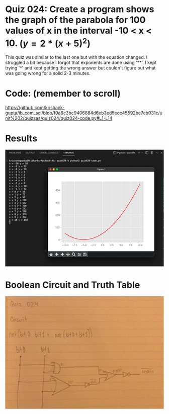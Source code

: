 # Quiz 024: Create a program shows the graph of the parabola for 100 values of x in the interval -10 < x < 10. $(y = 2 * {(x + 5)}^2 )$

This quiz was similar to the last one but with the equation changed. I struggled a bit because I forgot that exponents are done using '**'. I kept trying '^' and kept getting the wrong answer but couldn't figure out what was going wrong for a solid 2-3 minutes.

# Code: (remember to scroll)

https://github.com/krishank-gupta/ib_com_sci/blob/f0a6c3bc9406884d6eb3ed5eec45592be7eb031c/unit%202/quizzes/quiz024/quiz024-code.py#L1-L14

# Results

![quiz024-results](./quiz024-results.png)

# Boolean Circuit and Truth Table

![quiz024-circuit](./quiz024-circuit.png)